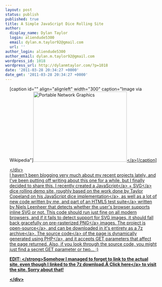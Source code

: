 ```yaml
---
layout: post
status: publish
published: true
title: A Simple JavaScript Dice Rolling Site
author:
  display_name: Dylan Taylor
  login: aliendude5300
  email: dylan.m.taylor92@gmail.com
  url: ''
author_login: aliendude5300
author_email: dylan.m.taylor92@gmail.com
wordpress_id: 1018
wordpress_url: http://dylanmtaylor.com/?p=1018
date: '2011-03-28 20:34:27 +0000'
date_gmt: '2011-03-28 20:34:27 +0000'
---
```

<div class="zemanta-img" style="margin: 1em; display: block;">
<p>[caption id="" align="alignleft" width="300" caption="Image via Wikipedia"]<a href="http:&#47;&#47;dylanmtaylor.com&#47;wp-content&#47;uploads&#47;2011&#47;06&#47;FilePNG_transparency_demonstration_2.png"><img title="Portable Network Graphics" src="http:&#47;&#47;dylanmtaylor.com&#47;wp-content&#47;uploads&#47;2011&#47;03&#47;300px-PNG_transparency_demonstration_22.png" alt="Portable Network Graphics" width="300" height="225" &#47;><&#47;a>[&#47;caption]</p>
<p><&#47;div><br />
I haven't been blogging very much about my recent projects lately, and I've been putting off writing about this one for a while, but I finally decided to share this. I recently created a <a class="zem_slink" title="JavaScript" rel="wikipedia" href="http:&#47;&#47;en.wikipedia.org&#47;wiki&#47;JavaScript">JavaScript<&#47;a> + <a class="zem_slink" title="Scalable Vector Graphics" rel="homepage" href="http:&#47;&#47;www.w3.org&#47;Graphics&#47;SVG&#47;">SVG<&#47;a> dice rolling demo site, roughly based on the work done by Taylor Copeland on his <a href="http:&#47;&#47;taylorcopeland.com&#47;jsDice&#47;">JavaScript dice implementation<&#47;a>, as well as a lot of new code written by me, and part of an HTML5 <a class="zem_slink" title="Test suite" rel="wikipedia" href="http:&#47;&#47;en.wikipedia.org&#47;wiki&#47;Test_suite">test suite<&#47;a> written by Niels Leenheer that detects whether the user's browser supports inline SVG or not. This code should run just fine on all modern browsers, and if it fails to detect support for SVG images, it should fall back gracefully on pre-rasterized <a class="zem_slink" title="Portable Network Graphics" rel="wikipedia" href="http:&#47;&#47;en.wikipedia.org&#47;wiki&#47;Portable_Network_Graphics">PNG<&#47;a> images. The project is <a class="zem_slink" title="Open source" rel="wikipedia" href="http:&#47;&#47;en.wikipedia.org&#47;wiki&#47;Open_source">open-source<&#47;a>, and can be downloaded in it's entirety <a href="http:&#47;&#47;code.dylanmtaylor.com&#47;dice&#47;dice.7z">as a 7z archive<&#47;a>. The <a class="zem_slink" title="Source code" rel="wikipedia" href="http:&#47;&#47;en.wikipedia.org&#47;wiki&#47;Source_code">source code<&#47;a> of the page is dynamically generated using <a class="zem_slink" title="PHP" rel="wikipedia" href="http:&#47;&#47;en.wikipedia.org&#47;wiki&#47;PHP">PHP<&#47;a>, and it accepts GET parameters that affect the page returned. Also, if you look through the source code, you might just find a secret GET parameter or two... ;)</p>
<p><strong>EDIT: <&#47;strong>Somehow I managed to forget to link to the actual site, even though I linked to the 7z download.&Acirc;&nbsp;<a href="http:&#47;&#47;code.dylanmtaylor.com&#47;dice&#47;">Click here<&#47;a> to visit the site. Sorry about that!</p>
<div class="zemanta-pixie" style="margin-top: 10px; height: 15px;"><img class="zemanta-pixie-img" style="border: none; float: right;" src="http:&#47;&#47;dylanmtaylor.com&#47;wp-content&#47;uploads&#47;2011&#47;06&#47;pixy10.gif" alt="" &#47;><&#47;div></p>
